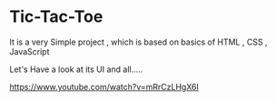 # Tic-Tac-Toe
It is a very Simple project , which is based on basics of HTML , CSS , JavaScript

Let's Have a look at its UI and all.....

https://www.youtube.com/watch?v=mRrCzLHgX6I
